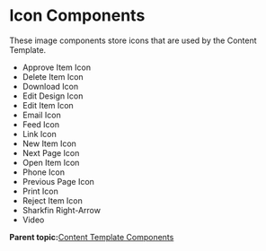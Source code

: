 # Icon Components

These image components store icons that are used by the Content Template.

-   Approve Item Icon
-   Delete Item Icon
-   Download Icon
-   Edit Design Icon
-   Edit Item Icon
-   Email Icon
-   Feed Icon
-   Link Icon
-   New Item Icon
-   Next Page Icon
-   Open Item Icon
-   Phone Icon
-   Previous Page Icon
-   Print Icon
-   Reject Item Icon
-   Sharkfin Right-Arrow
-   Video

**Parent topic:**[Content Template Components](../ctc/ctc-assets-components.md)

